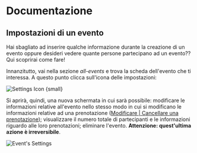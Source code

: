 # Documentazione

## Impostazioni di un evento

Hai sbagliato ad inserire qualche informazione durante la creazione di un evento oppure desideri vedere quante persone partecipano ad un evento?? Qui scoprirai come fare!

Innanzitutto, vai nella sezione _all-events_ e trova la scheda dell'evento che ti interessa. A questo punto clicca sull'icona delle impostazioni:

![Settings Icon {small}](/assets/image1-61d77669.png)

Si aprirà, quindi, una nuova schermata in cui sarà possibile: modificare le informazioni relative all'evento nello stesso modo in cui si modificano le informazioni relative ad una prenotazione ([Modificare | Cancellare una prenotazione](/documentation/user_settings)); visualizzare il numero totale di partecipanti e le informazioni riguardo alle loro prenotazioni; eliminare l'evento. **Attenzione: quest'ultima azione è irreversibile**.

![Event's Settings](/assets/image2-02acc550.png)
